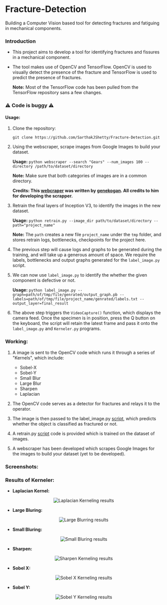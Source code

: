 # Fracture-Detection
Building a Computer Vision based tool for detecting fractures and fatiguing in mechanical components.

### Introduction
- This project aims to develop a tool for identifying fractures and fissures in a mechanical component.

- The tool makes use of OpenCV and TensorFlow. OpenCV is used to visually detect the presence of the fracture and TensorFlow is used to predict the presence of fractures.

	 <strong>Note:</strong> Most of the TensorFlow code has been pulled from the TensorFlow repository sans a few changes.

### :warning: Code is buggy :warning:

#### Usage:

1. Clone the repository:

	```git clone https://github.com/SarthakJShetty/Fracture-Detection.git```

2. Using the webscraper, scrape images from Google Images to build your dataset.

	<strong>Usage:</strong> ```python webscraper --search "Gears" --num_images 100 --directory /path/to/dataset/directory```

	<strong>Note:</strong> Make sure that both categories of images are in a common directory.

	<strong>Credits: This <a title="Webscraper" href="https://github.com/SarthakJShetty/Fracture-Detection/blob/master/webscraper.py">webcraper</a> was written by <a title="genekogan" href="http://genekogan.com/" target="_blank">genekogan</a>. All credits to him for developing the scrapper.</strong>

3. Retrain the final layers of Inception V3, to identify the images in the new dataset.

	<strong>Usage:</strong> ```python retrain.py --image_dir path/to/dataset/directory --path="project_name"```

	<strong>Note:</strong> The ```path``` creates a new file ```project_name``` under the ```tmp``` folder, and stores retrain logs, bottlenecks, checkpoints for the project here.</strong>

4. The previous step will cause logs and graphs to be generated during the training, and will take up a generous amount of space. We require the labels, bottlenecks and output graphs generated for the ```label_image.py``` script.

5. We can now use ```label_image.py``` to identify the whether the given component is defective or not. 

	<strong>Usage:</strong> ```python label_image.py --graph=path/of/tmp/file/genrated/output_graph.pb --labels=path/of/tmp/file/project_name/genrated/labels.txt --output_layer=final_result```

6. The above step triggers the ```VideoCapture()``` function, which displays the camera feed. Once the specimen is in position, press the Q button on the keyboard, the script will retain the latest frame and pass it onto the ```label_image.py``` and ```Kerneler.py``` programs.

### Working:
1. A image is sent to the OpenCV code which runs it through a series of "Kernels", which include:

	- Sobel-X
	- Sobel-Y
	- Small Blur
	- Large Blur
	- Sharpen
	- Laplacian

2. The OpenCV code serves as a detector for fractures and relays it to the operator.

3. The image is then passed to the label_image.py [script](https://github.com/SarthakJShetty/Fracture-Detection/blob/master/label_image.py), which predicts whether the object is classified as fractured or not.

4. A retrain.py [script](https://github.com/SarthakJShetty/Fracture-Detection/blob/master/retrain.py) code is provided which is trained on the dataset of images. 

5. A webscraper has been developed which scrapes Google Images for the images to build your dataset (yet to be developed).

### Screenshots:



### Results of Kerneler:

- **Laplacian Kernel:** 

<p align="center">
<img src="https://github.com/SarthakJShetty/Fracture-Detection/blob/master/Results/Laplacian.jpg"
alt="Laplacian Kerneling results"/>
</p>

- **Large Bluring:** 

<p align="center">
<img src="https://github.com/SarthakJShetty/Fracture-Detection/blob/master/Results/Large%20Bluring.jpg"
alt="Large Blurring results"/>
</p>

- **Small Bluring:** 

<p align="center">
<img src="https://github.com/SarthakJShetty/Fracture-Detection/blob/master/Results/Small%20Bluring.jpg"
alt="Small Bluring results"/>
</p>

- **Sharpen:** 	

<p align="center">
<img src="https://github.com/SarthakJShetty/Fracture-Detection/blob/master/Results/Sharpen.jpg"
alt="Sharpen Kerneling results"/>
</p>

- **Sobel X:** 

<p align="center">
<img src="https://github.com/SarthakJShetty/Fracture-Detection/blob/master/Results/Sobel%20X.jpg"
alt="Sobel X Kerneling results"/>
</p>

- **Sobel Y:** 

<p align="center">
<img src="https://github.com/SarthakJShetty/Fracture-Detection/blob/master/Results/Sobel%20Y.jpg"
alt="Sobel Y Kerneling results"/>
</p>